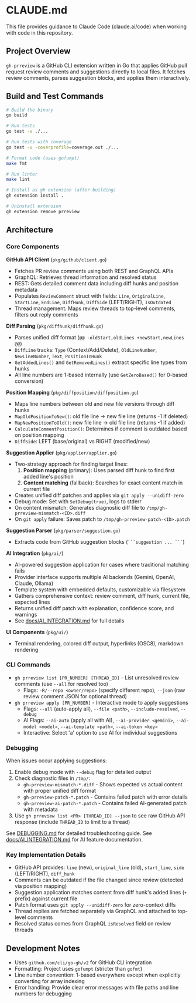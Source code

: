 # CLAUDE.md

This file provides guidance to Claude Code (claude.ai/code) when working with code in this repository.

## Project Overview

`gh-prreview` is a GitHub CLI extension written in Go that applies GitHub pull request review comments and suggestions directly to local files. It fetches review comments, parses suggestion blocks, and applies them interactively.

## Build and Test Commands

```bash
# Build the binary
go build

# Run tests
go test -v ./...

# Run tests with coverage
go test -v -coverprofile=coverage.out ./...

# Format code (uses gofumpt)
make fmt

# Run linter
make lint

# Install as gh extension (after building)
gh extension install .

# Uninstall extension
gh extension remove prreview
```

## Architecture

### Core Components

**GitHub API Client** (`pkg/github/client.go`)
- Fetches PR review comments using both REST and GraphQL APIs
- GraphQL: Retrieves thread information and resolved status
- REST: Gets detailed comment data including diff hunks and position metadata
- Populates `ReviewComment` struct with fields: `Line`, `OriginalLine`, `StartLine`, `EndLine`, `DiffHunk`, `DiffSide` (LEFT/RIGHT), `IsOutdated`
- Thread management: Maps review threads to top-level comments, filters out reply comments

**Diff Parsing** (`pkg/diffhunk/diffhunk.go`)
- Parses unified diff format (`@@ -oldStart,oldLines +newStart,newLines @@`)
- `DiffLine` tracks: `Type` (Context/Add/Delete), `OldLineNumber`, `NewLineNumber`, `Text`, `PositionInHunk`
- `GetAddedLines()` and `GetRemovedLines()` extract specific line types from hunks
- All line numbers are 1-based internally (use `GetZeroBased()` for 0-based conversion)

**Position Mapping** (`pkg/diffposition/diffposition.go`)
- Maps line numbers between old and new file versions through diff hunks
- `MapOldPositionToNew()`: old file line → new file line (returns -1 if deleted)
- `MapNewPositionToOld()`: new file line → old file line (returns -1 if added)
- `CalculateCommentPosition()`: Determines if comment is outdated based on position mapping
- `DiffSide`: LEFT (base/original) vs RIGHT (modified/new)

**Suggestion Applier** (`pkg/applier/applier.go`)
- Two-strategy approach for finding target lines:
  1. **Position mapping** (primary): Uses parsed diff hunk to find first added line's position
  2. **Content matching** (fallback): Searches for exact content match in current file
- Creates unified diff patches and applies via `git apply --unidiff-zero`
- Debug mode: Set with `SetDebug(true)`, logs to stderr
- On content mismatch: Generates diagnostic diff file to `/tmp/gh-prreview-mismatch-<ID>.diff`
- On `git apply` failure: Saves patch to `/tmp/gh-prreview-patch-<ID>.patch`

**Suggestion Parser** (`pkg/parser/suggestion.go`)
- Extracts code from GitHub suggestion blocks (` ```suggestion ... ``` `)

**AI Integration** (`pkg/ai/`)
- AI-powered suggestion application for cases where traditional matching fails
- Provider interface supports multiple AI backends (Gemini, OpenAI, Claude, Ollama)
- Template system with embedded defaults, customizable via filesystem
- Gathers comprehensive context: review comment, diff hunk, current file, expected lines
- Returns unified diff patch with explanation, confidence score, and warnings
- See [docs/AI_INTEGRATION.md](docs/AI_INTEGRATION.md) for full details

**UI Components** (`pkg/ui/`)
- Terminal rendering, colored diff output, hyperlinks (OSC8), markdown rendering

### CLI Commands

- `gh prreview list [PR_NUMBER] [THREAD_ID]` - List unresolved review comments (use `--all` for resolved too)
  - Flags: `-R/--repo <owner/repo>` (specify different repo), `--json` (raw review comment JSON for optional thread)
- `gh prreview apply [PR_NUMBER]` - Interactive mode to apply suggestions
  - Flags: `--all` (auto-apply all), `--file <path>`, `--include-resolved`, `--debug`
  - AI Flags: `--ai-auto` (apply all with AI), `--ai-provider <gemini>`, `--ai-model <model>`, `--ai-template <path>`, `--ai-token <key>`
  - Interactive: Select 'a' option to use AI for individual suggestions

### Debugging

When issues occur applying suggestions:

1. Enable debug mode with `--debug` flag for detailed output
2. Check diagnostic files in `/tmp/`:
   - `gh-prreview-mismatch-*.diff` - Shows expected vs actual content with proper unified diff format
   - `gh-prreview-patch-*.patch` - Contains failed patch with error details
   - `gh-prreview-ai-patch-*.patch` - Contains failed AI-generated patch with metadata
3. Use `gh prreview list <PR> [THREAD_ID] --json` to see raw GitHub API response (include `THREAD_ID` to limit to a thread)

See [DEBUGGING.md](DEBUGGING.md) for detailed troubleshooting guide.
See [docs/AI_INTEGRATION.md](docs/AI_INTEGRATION.md) for AI feature documentation.

### Key Implementation Details

- GitHub API provides: `line` (new), `original_line` (old), `start_line`, `side` (LEFT/RIGHT), `diff_hunk`
- Comments can be outdated if the file changed since review (detected via position mapping)
- Suggestion application matches content from diff hunk's added lines (`+` prefix) against current file
- Patch format uses `git apply --unidiff-zero` for zero-context diffs
- Thread replies are fetched separately via GraphQL and attached to top-level comments
- Resolved status comes from GraphQL `isResolved` field on review threads

## Development Notes

- Uses `github.com/cli/go-gh/v2` for GitHub CLI integration
- Formatting: Project uses `gofumpt` (stricter than `gofmt`)
- Line number convention: 1-based everywhere except when explicitly converting for array indexing
- Error handling: Provide clear error messages with file paths and line numbers for debugging
